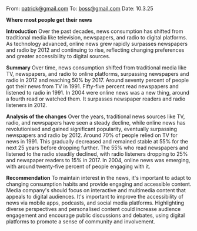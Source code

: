 From: patrick@gmail.com
To: boss@gmail.com
Date: 10.3.25

**Where most people get their news**

**Introduction**
Over the past decades, news consumption has shifted from traditional media like television, newspapers, and radio to digital platforms. As technology advanced, online news grew rapidly surpasses newspapers and radio by 2012 and continuing to rise, reflecting changing preferences and greater accessibility to digital sources.

**Summary**
Over time, news consumption shifted from traditional media like TV, newspapers, and radio to online platforms, surpassing newspapers and radio in 2012 and reaching 50% by 2017. Around seventy percent of people got their news from TV in 1991. Fifty-five percent read newspapers and listened to radio in 1991. In 2004 were online news was a new thing, around a fourth read or watched them. It surpasses newspaper readers and radio listeners in 2012.

**Analysis of the changes**
Over the years, traditional news sources like TV, radio, and newspapers have seen a steady decline, while online news has revolutionised and gained significant popularity, eventually surpassing newspapers and radio by 2012. Around 70% of people relied on TV for news in 1991. This gradually decreased and remained stable at 55% for the next 25 years before dropping further. The 55% who read newspapers and listened to the radio steadily declined, with radio listeners dropping to 25% and newspaper readers to 15% in 2017. In 2004, online news was emerging, with around twenty-five percent of people engaging with it.

**Recommendation**
To maintain interest in the news, it's important to adapt to changing consumption habits and provide engaging and accessible content. Media company's should focus on interactive and multimedia content that appeals to digital audiences. It's important to improve the accessibility of news via mobile apps, podcasts, and social media platforms. Highlighting diverse perspectives and personalised content could increase audience engagement and encourage public discussions and debates, using digital platforms to promote a sense of community and involvement.